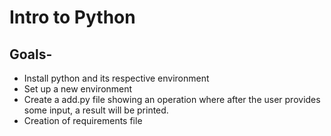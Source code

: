 # Intro to Python
## Goals-
+ Install python and its respective environment
+ Set up a new environment
+ Create a add.py file showing an operation where after the user provides some input, a result will be printed.
+ Creation of requirements file
